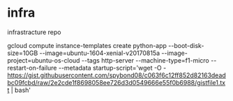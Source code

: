 # infra
infrastracture repo

gcloud compute instance-templates create python-app --boot-disk-size=10GB --image=ubuntu-1604-xenial-v20170815a --image-project=ubuntu-os-cloud --tags http-server --machine-type=f1-micro --restart-on-failure --metadata startup-script='wget -O -  https://gist.githubusercontent.com/spybond08/c063f6c12ff852d82163deadbc09fcbd/raw/2e2cde1f8698058ee726d3d0549666e55f0b6988/gistfile1.txt | bash'
